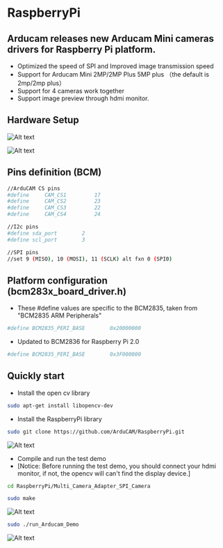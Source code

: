 # RaspberryPi
## Arducam releases new Arducam Mini cameras drivers for Raspberry Pi platform.
- Optimized the speed of SPI and Improved image transmission speed
- Support for Arducam Mini 2MP/2MP Plus 5MP plus （the default is 2mp/2mp plus）
- Support for 4 cameras work together
- Support image preview through hdmi monitor.
## Hardware Setup
![Alt text](https://github.com/ArduCAM/RaspberryPi/blob/master/Multi_Camera_Adapter_SPI_Camera/data/RPI_SPI_1.jpg)

![Alt text](https://github.com/ArduCAM/RaspberryPi/blob/master/Multi_Camera_Adapter_SPI_Camera/data/RPI_SPI_2.jpg)
## Pins definition (BCM)
```Bash
//ArduCAM CS pins
#define     CAM_CS1         17
#define     CAM_CS2         23
#define     CAM_CS3         22
#define     CAM_CS4         24
```
```Bash
//I2c pins
#define sda_port        2 
#define scl_port        3 
```
```Bash 
//SPI pins 
//set 9 (MISO), 10 (MOSI), 11 (SCLK) alt fxn 0 (SPI0)
```

## Platform configuration (bcm283x_board_driver.h)
- These #define values are specific to the BCM2835, taken from "BCM2835 ARM Peripherals"
```Bash
#define BCM2835_PERI_BASE        0x20000000
```
- Updated to BCM2836 for Raspberry Pi 2.0 
```Bash
#define BCM2835_PERI_BASE        0x3F000000
```

## Quickly start
- Install the open cv library 
```bash
sudo apt-get install libopencv-dev
```
- Install the RaspberryPi library
```bash
sudo git clone https://github.com/ArduCAM/RaspberryPi.git
```
![Alt text](https://github.com/ArduCAM/RaspberryPi/blob/master/Multi_Camera_Adapter_SPI_Camera/data/git_clone.png)

- Compile and run the test demo
- [Notice: Before running the test demo, you should connect your hdmi monitor, if not, the opencv will can't find the display device.]
```bash 
cd RaspberryPi/Multi_Camera_Adapter_SPI_Camera
```
```bash
sudo make 
```
![Alt text](https://github.com/ArduCAM/RaspberryPi/blob/master/Multi_Camera_Adapter_SPI_Camera/data/Compile.png)

```bash
sudo ./run_Arducam_Demo 
```
![Alt text](https://github.com/ArduCAM/RaspberryPi/blob/master/Multi_Camera_Adapter_SPI_Camera/data/rundemo.png)











